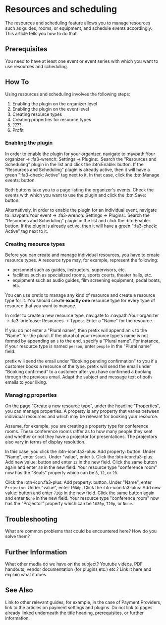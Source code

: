 # Resources and scheduling

The resources and scheduling feature allows you to manage resources such as guides, rooms, or equipment, and schedule events accordingly. 
This article tells you how to do that.  

## Prerequisites

You need to have at least one event or event series with which you want to use resources and scheduling. 

## How To 

Using resources and scheduling involves the following steps: 

 1. Enabling the plugin on the organizer level
 2. Enabling the plugin on the event level
 3. Creating resource types
 4. Creating properties for resource types
 5. ????
 6. Profit

### Enabling the plugin 

In order to enable the plugin for your organizer, navigate to :navpath:Your organizer → :fa3-wrench: Settings → Plugins:. 
Search the "Resources and Scheduling" plugin in the list and click the :btn:Enable: button. 
If the "Resources and Scheduling" plugin is already active, then it will have a green ":fa3-check: Active" tag next to it. 
In that case, click the :btn:Manage events: button. 

Both buttons take you to a page listing the organizer's events. 
Check the events with which you want to use the plugin and click the :btn:Save: button. 

Alternatively, in order to enable the plugin for an individual event, navigate to :navpath:Your event → :fa3-wrench: Settings → Plugins:. 
Search the "Resources and Scheduling" plugin in the list and click the :btn:Enable: button. 
If the plugin is already active, then it will have a green ":fa3-check: Active" tag next to it. 

### Creating resource types

Before you can create and manage individual resources, you have to create resource types. 
A resource type may, for example, represent the following: 

 - personnel such as guides, instructors, supervisors, etc. 
 - facilities such as specialized rooms, sports courts, theater halls, etc. 
 - equipment such as audio guides, film screening equipment, pedal boats, etc. 

You can use pretix to manage any kind of resource and create a resource type for it. 
You should create **exactly one** resource type for every type of resource that you want to manage. 

In order to create a new resource type, navigate to :navpath:Your organizer → :fa3-briefcase: Resources → Types:. 
Enter a "Name" for the resource. 

If you do not enter a "Plural name", then pretix will append an `s` to the "Name" for the plural. 
If the plural of your resource type's name is not formed by appending an `s` to the end, specify a "Plural name". 
For instance, if your resource type is named `person`, enter `people` in the "Plural name" field. 

pretix will send the email under "Booking pending confirmation" to you if a customer books a resource of the type. 
pretix will send the email under "Booking confirmed" to a customer after you have confirmed a booking through the previous email. 
Adapt the subject and message text of both emails to your liking. 

### Managing properties 

On the page "Create a new resource type", under the headline "Properties", you can manage properties. 
A property is any property that varies between individual resources and which may be relevant for booking your resource. 

Assume, for example, you are creating a property type for conference rooms. 
These conference rooms differ as to how many people they seat and whether or not they have a projector for presentations. 
The projectors also vary in terms of display resolution. 

In this case, you click the :btn-icon:fa3-plus: Add property: button. 
Under "Name", enter `Seats`. 
Under "value", enter `8`. 
Click the :btn-icon:fa3-plus: Add new value: button and enter `12` in the new field. 
Click the same button again and enter `20` in the new field. 
Your resource type "conference room" now has the "Seats" property which can be `8`, `12`, or `20`. 

Click the :btn-icon:fa3-plus: Add property: button. 
Under "Name", enter `Projector`. 
Under "value", enter `1080p`. 
Click the :btn-icon:fa3-plus: Add new value: button and enter `720p` in the new field. 
Click the same button again and enter `None` in the new field. 
Your resource type "conference room" now has the "Projector" property which can be `1080p`, `720p`, or `None`. 


## Troubleshooting 

What are common problems that could be encountered here? How do you solve them? 

## Further Information

What other media do we have on the subject? Youtube videos, PDF handouts, vendor documentation (for plugins etc.) etc.? Link it here and explain what it does

## See Also 

Link to other relevant guides, for example, in the case of Payment Providers, link to the articles on payment settings and plugins. Do not link to pages already linked underneath the title heading, prerequisites, or further information. 
